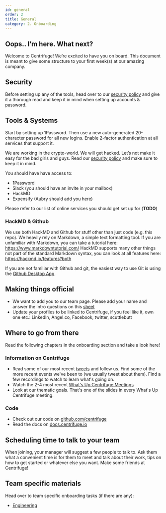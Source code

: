 ```yaml
---
id: general
order: 2
title: General
category: 2. Onboarding
---
```


## Oops.. I’m here. What next?

Welcome to Centrifuge! We’re excited to have you on board. This document is meant to give some structure to
your first week(s) at our amazing company.

## Security

Before setting up any of the tools, head over to our [security policy](../../security/policies/) and give it a
thorough read and keep it in mind when setting up accounts & password.

## Tools & Systems

Start by setting up 1Password. Then use a new auto-generated 20-character password for all new logins. Enable
2-factor authentication at all services that support it.

We are working in the crypto-world. We will get hacked. Let’s not make it easy for the bad girls and guys.
Read our [security policy](../../security/policies/) and make sure to keep it in mind.

You should have have access to:

- 1Password
- Slack (you should have an invite in your mailbox)
- HackMD
- Expensify (Aubry should add you here)

Please refer to our list of online services you should get set up for (**TODO**)

### HackMD & Github

We use both HackMD and Github for stuff other than just code (e.g. this repo). We heavily rely on Markdown, a simple text formatting tool. If you are unfamiliar with Markdown, you can take a tutorial here: https://www.markdowntutorial.com/ HackMD supports many other things not part of the standard Markdown syntax, you can look at all features here: https://hackmd.io/features?both

If you are not familiar with Github and git, the easiest way to use Git is using the [Github Desktop App](https://help.github.com/en/desktop/getting-started-with-github-desktop).

## Making things official

- We want to add you to our team page. Please add your name and answer the intro questions on this [sheet](https://docs.google.com/spreadsheets/d/15bjvUCB4aDsogFdgcFs7IzP4eqjX3tpmCdeDfnZNqmg/edit?usp=sharing)
- Update your profiles to be linked to Centrifuge, if you feel like it, own one etc.: LinkedIn, Angel.co, Facebook, twitter, scuttlebutt

## Where to go from there

Read the following chapters in the onboarding section and take a look here!

### Information on Centrifuge

- Read some of our most recent [tweets](https://twitter.com/centrifuge) and follow us. Find some of the more recent events we've been to (we usually tweet about them). Find a few recordings to watch to learn what's going on.
- Watch the 2-4 most recent [What's Up Centrifuge Meetings](https://drive.google.com/drive/folders/1BG53gVKi4FBzbkJXTjdMEQw3eLrf8GYp)
- Look at our thematic goals. That's one of the slides in every What's Up Centrifuge meeting.

### Code

- Check out our code on [github.com/centrifuge](https://github.com/centrifuge)
- Read the docs on [docs.centrifuge.io](https://docs.centrifuge.io)

## Scheduling time to talk to your team

When joining, your manager will suggest a few people to talk to. Ask them what a convenient time is for them to meet and talk about their work, tips on how to get started or whatever else you want. Make some friends at Centrifuge!

## Team specific materials

Head over to team specific onboarding tasks (if there are any):

- [Engineering](../engineering)

